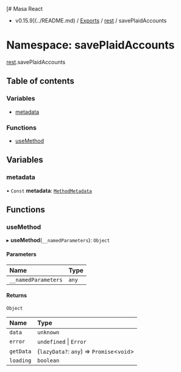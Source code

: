 [# Masa React
 - v0.15.9](../README.md) / [Exports](../modules.md) / [rest](rest.md) / savePlaidAccounts

# Namespace: savePlaidAccounts

[rest](rest.md).savePlaidAccounts

## Table of contents

### Variables

- [metadata](rest.savePlaidAccounts.md#metadata)

### Functions

- [useMethod](rest.savePlaidAccounts.md#usemethod)

## Variables

### metadata

• `Const` **metadata**: [`MethodMetadata`](../interfaces/rest.MethodMetadata.md)

## Functions

### useMethod

▸ **useMethod**(`__namedParameters`): `Object`

#### Parameters

| Name | Type |
| :------ | :------ |
| `__namedParameters` | `any` |

#### Returns

`Object`

| Name | Type |
| :------ | :------ |
| `data` | `unknown` |
| `error` | `undefined` \| `Error` |
| `getData` | (`lazyData?`: `any`) => `Promise`<`void`\> |
| `loading` | `boolean` |
